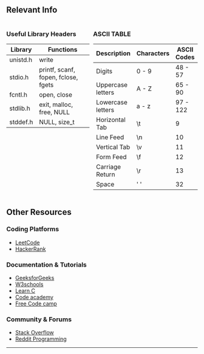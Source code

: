 ## Relevant Info

<div style="display: flex; flex-direction: row; justify-content: space-between;">

<div style="flex: 1; margin-right: 10px;">
    <h3>Useful Library Headers</h3>
    <table>
        <thead>
            <tr>
                <th>Library</th>
                <th>Functions</th>
            </tr>
        </thead>
        <tbody>
            <tr>
                <td>unistd.h</td>
                <td>write</td>
            </tr>
            <tr>
                <td>stdio.h</td>
                <td>printf, scanf, fopen, fclose, fgets</td>
            </tr>
            <tr>
                <td>fcntl.h</td>
                <td>open, close</td>
            </tr>
            <tr>
                <td>stdlib.h</td>
                <td>exit, malloc, free, NULL</td>
            </tr>
            <tr>
                <td>stddef.h</td>
                <td>NULL, size_t</td>
            </tr>
        </tbody>
    </table>
</div>

<div style="flex: 1;">
    <h3>ASCII TABLE</h3>
    <table>
        <thead>
            <tr>
                <th>Description</th>
                <th>Characters</th>
                <th>ASCII Codes</th>
            </tr>
        </thead>
        <tbody>
            <tr>
                <td>Digits</td>
                <td>0 - 9</td>
                <td>48 - 57</td>
            </tr>
            <tr>
                <td>Uppercase letters</td>
                <td>A - Z</td>
                <td>65 - 90</td>
            </tr>
            <tr>
                <td>Lowercase letters</td>
                <td>a - z</td>
                <td>97 - 122</td>
            </tr>
            <tr>
                <td>Horizontal Tab</td>
                <td>\t</td>
                <td>9</td>
            </tr>
            <tr>
                <td>Line Feed</td>
                <td>\n</td>
                <td>10</td>
            </tr>
            <tr>
                <td>Vertical Tab</td>
                <td>\v</td>
                <td>11</td>
            </tr>
            <tr>
                <td>Form Feed</td>
                <td>\f</td>
                <td>12</td>
            </tr>
            <tr>
                <td>Carriage Return</td>
                <td>\r</td>
                <td>13</td>
            </tr>
            <tr>
                <td>Space</td>
                <td>' '</td>
                <td>32</td>
            </tr>
        </tbody>
    </table>
</div>

</div>




## Other Resources

### Coding Platforms
- [LeetCode](https://leetcode.com)
- [HackerRank](https://www.hackerrank.com)

### Documentation & Tutorials
- [GeeksforGeeks](https://www.geeksforgeeks.org)
- [W3schools](https://www.w3schools.com)
- [Learn C](https://www.learn-c.org/)
- [Code academy](https://www.codecademy.com/)
- [Free Code camp](https://www.freecodecamp.org/)

### Community & Forums
- [Stack Overflow](https://stackoverflow.com)
- [Reddit Programming](https://www.reddit.com/r/programming)





---
